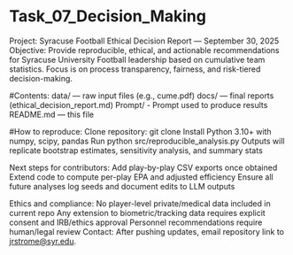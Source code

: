 # Task_07_Decision_Making

Project: Syracuse Football Ethical Decision Report — September 30, 2025
Objective: Provide reproducible, ethical, and actionable recommendations for Syracuse University Football leadership based on cumulative team statistics. Focus is on process transparency, fairness, and risk-tiered decision-making.

#Contents:
data/ — raw input files (e.g., cume.pdf)
docs/ — final reports (ethical_decision_report.md)
Prompt/ - Prompt used to produce results
README.md — this file


#How to reproduce:
Clone repository: git clone <repo-url>
Install Python 3.10+ with numpy, scipy, pandas
Run python src/reproducible_analysis.py
Outputs will replicate bootstrap estimates, sensitivity analysis, and summary stats


Next steps for contributors:
Add play-by-play CSV exports once obtained
Extend code to compute per-play EPA and adjusted efficiency
Ensure all future analyses log seeds and document edits to LLM outputs


Ethics and compliance:
No player-level private/medical data included in current repo
Any extension to biometric/tracking data requires explicit consent and IRB/ethics approval
Personnel recommendations require human/legal review
Contact: After pushing updates, email repository link to jrstrome@syr.edu.
